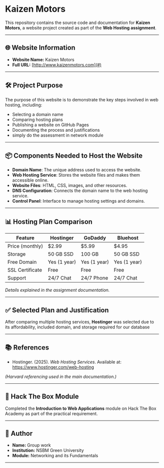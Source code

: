 # Kaizen Motors

This repository contains the source code and documentation for **Kaizen Motors**, a website project created as part of the **Web Hosting assignment**.

---

## 🌐 Website Information

- **Website Name:** Kaizen Motors 
- **Full URL:** [http://www.kaizenmotors.com](#)

---

## 🛠️ Project Purpose

The purpose of this website is to demonstrate the key steps involved in web hosting, including:

- Selecting a domain name
- Comparing hosting plans
- Publishing a website on GitHub Pages
- Documenting the process and justifications
- simply do the assessment in network module

---

## 📦 Components Needed to Host the Website

- **Domain Name**: The unique address used to access the website.
- **Web Hosting Service**: Stores the website files and makes them accessible online.
- **Website Files**: HTML, CSS, images, and other resources.
- **DNS Configuration**: Connects the domain name to the web hosting service.
- **Control Panel**: Interface to manage hosting settings and domains.

---

## 📊 Hosting Plan Comparison

| Feature            | Hostinger         | GoDaddy           | Bluehost          |
|-------------------|-------------------|------------------|------------------|
| Price (monthly)    | $2.99             | $5.99             | $4.95            |
| Storage            | 50 GB SSD         | 100 GB            | 50 GB SSD        |
| Free Domain        | Yes (1 year)      | Yes (1 year)      | Yes (1 year)     |
| SSL Certificate    | Free              | Free              | Free             |
| Support            | 24/7 Chat         | 24/7 Phone        | 24/7 Chat        |

*Details explained in the assignment documentation.*

---

## ✅ Selected Plan and Justification

After comparing multiple hosting services, **Hostinger** was selected due to its affordability, included domain, and storage required for our database

---

## 📚 References


- Hostinger. (2025). *Web Hosting Services*. Available at: https://www.hostinger.com/web-hosting


*(Harvard referencing used in the main documentation.)*

---

## 🏁 Hack The Box Module

Completed the **Introduction to Web Applications** module on Hack The Box Academy as part of the practical requirement.

---

## 📌 Author

- **Name:** Group work
- **Institution:** NSBM Green University
- **Module:** Networking and its Fundamentals

---

